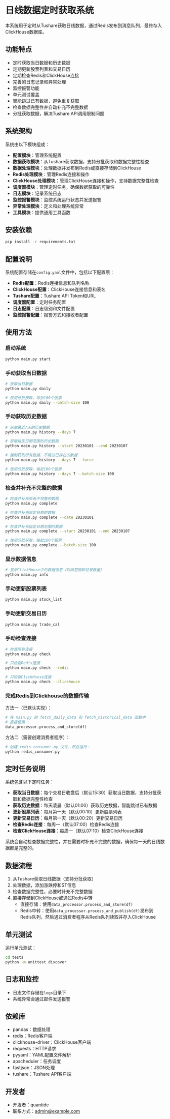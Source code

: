 # 日线数据定时获取系统

本系统用于定时从Tushare获取日线数据，通过Redis发布到消息队列，最终存入ClickHouse数据库。

## 功能特点

- 定时获取当日数据和历史数据
- 定期更新股票列表和交易日历
- 定期检查Redis和ClickHouse连接
- 完善的日志记录和异常处理
- 监控报警功能
- 单元测试覆盖
- 智能跳过已有数据，避免重复获取
- 检查数据完整性并自动补充不完整数据
- 分批获取数据，解决Tushare API调用限制问题

## 系统架构

系统由以下模块组成：

- **配置模块**：管理系统配置
- **数据获取模块**：从Tushare获取数据，支持分批获取和数据完整性检查
- **数据处理模块**：处理数据并发布到Redis或直接存储到ClickHouse
- **Redis处理模块**：管理Redis连接和操作
- **ClickHouse处理模块**：管理ClickHouse连接和操作，支持数据完整性检查
- **调度器模块**：管理定时任务，确保数据获取的可靠性
- **日志模块**：记录系统日志
- **监控报警模块**：监控系统运行状态并发送报警
- **异常处理模块**：定义和处理系统异常
- **工具模块**：提供通用工具函数

## 安装依赖

```bash
pip install -r requirements.txt
```

## 配置说明

系统配置存储在`config.yaml`文件中，包括以下配置项：

- **Redis配置**：Redis连接信息和队列名称
- **ClickHouse配置**：ClickHouse连接信息和表名
- **Tushare配置**：Tushare API Token和URL
- **调度器配置**：定时任务配置
- **日志配置**：日志级别和文件配置
- **监控报警配置**：报警方式和接收者配置

## 使用方法

### 启动系统

```bash
python main.py start
```

### 手动获取当日数据

```bash
# 获取当日数据
python main.py daily

# 使用分批获取，每批100个股票
python main.py daily --batch-size 100
```

### 手动获取历史数据

```bash
# 获取最近7天的历史数据
python main.py history --days 7

# 获取指定日期范围的历史数据
python main.py history --start 20230101 --end 20230107

# 强制获取所有数据，不跳过已存在的数据
python main.py history --days 7 --force

# 使用分批获取，每批100个股票
python main.py history --days 7 --batch-size 100
```

### 检查并补充不完整的数据

```bash
# 检查并补充所有不完整的数据
python main.py complete

# 检查并补充指定日期的数据
python main.py complete --date 20230101

# 检查并补充指定日期范围的数据
python main.py complete --start 20230101 --end 20230107

# 使用分批获取，每批100个股票
python main.py complete --batch-size 100
```

### 显示数据信息

```bash
# 显示ClickHouse中的数据信息（时间范围和记录数量）
python main.py info
```

### 手动更新股票列表

```bash
python main.py stock_list
```

### 手动更新交易日历

```bash
python main.py trade_cal
```

### 手动检查连接

```bash
# 检查所有连接
python main.py check

# 只检查Redis连接
python main.py check --redis

# 只检查ClickHouse连接
python main.py check --clickhouse
```

### 完成Redis到Clickhouse的数据传输

方法一（已默认实现）：
```python
# 在 main.py 的 fetch_daily_data 和 fetch_historical_data 函数中
# 直接使用：
data_processor.process_and_store(df)
```

方法二（需要创建消费者程序）：
```python
# 创建 redis_consumer.py 文件，然后运行：
python redis_consumer.py
```

## 定时任务说明

系统包含以下定时任务：

- **获取当日数据**：每个交易日收盘后（默认15:30）获取当日数据，支持分批获取和数据完整性检查
- **获取历史数据**：每天凌晨（默认01:00）获取历史数据，智能跳过已有数据
- **更新股票列表**：每月第一天（默认00:10）更新股票列表
- **更新交易日历**：每月第一天（默认00:20）更新交易日历
- **检查Redis连接**：每周一（默认07:00）检查Redis连接
- **检查ClickHouse连接**：每周一（默认07:10）检查ClickHouse连接

系统会自动检查数据完整性，并在需要时补充不完整的数据，确保每一天的日线数据都是完整的。

## 数据流程

1. 从Tushare获取日线数据（支持分批获取）
2. 处理数据，添加涨跌停和ST信息
3. 检查数据完整性，必要时补充不完整数据
4. 直接存储到ClickHouse或通过Redis中转
   - 直接存储：使用`data_processor.process_and_store(df)`
   - Redis中转：使用`data_processor.process_and_publish(df)`发布到Redis队列，然后通过消费者程序从Redis队列读取并存入ClickHouse

## 单元测试

运行单元测试：

```bash
cd tests
python -m unittest discover
```

## 日志和监控

- 日志文件存储在`logs`目录下
- 系统异常会通过邮件发送报警

## 依赖库

- pandas：数据处理
- redis：Redis客户端
- clickhouse-driver：ClickHouse客户端
- requests：HTTP请求
- pyyaml：YAML配置文件解析
- apscheduler：任务调度
- fastjson：JSON处理
- tushare：Tushare API客户端

## 开发者

- 开发者：quantide
- 联系方式：admin@example.com
